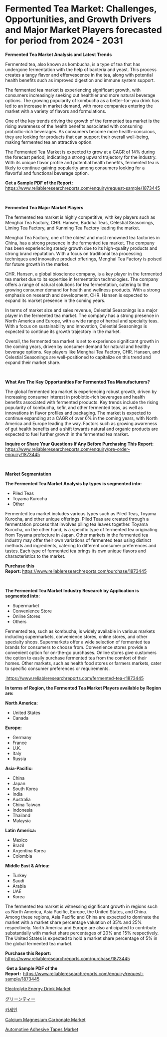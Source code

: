 <p><h1>Fermented Tea Market: Challenges, Opportunities, and Growth Drivers and Major Market Players forecasted for period from 2024 - 2031</h1></p><p><strong>Fermented Tea Market Analysis and Latest Trends</strong></p>
<p><p>Fermented tea, also known as kombucha, is a type of tea that has undergone fermentation with the help of bacteria and yeast. This process creates a tangy flavor and effervescence in the tea, along with potential health benefits such as improved digestion and immune system support.</p><p>The fermented tea market is experiencing significant growth, with consumers increasingly seeking out healthier and more natural beverage options. The growing popularity of kombucha as a better-for-you drink has led to an increase in market demand, with more companies entering the market with a variety of flavors and formulations.</p><p>One of the key trends driving the growth of the fermented tea market is the rising awareness of the health benefits associated with consuming probiotic-rich beverages. As consumers become more health-conscious, they are looking for products that can support their overall well-being, making fermented tea an attractive option.</p><p>The Fermented Tea Market is expected to grow at a CAGR of 14% during the forecast period, indicating a strong upward trajectory for the industry. With its unique flavor profile and potential health benefits, fermented tea is likely to continue gaining popularity among consumers looking for a flavorful and functional beverage option.</p></p>
<p><strong>Get a Sample PDF of the Report:&nbsp;</strong> <a href="https://www.reliableresearchreports.com/enquiry/request-sample/1873445">https://www.reliableresearchreports.com/enquiry/request-sample/1873445</a></p>
<p>&nbsp;</p>
<p><strong>Fermented Tea Major Market Players</strong></p>
<p><p>The fermented tea market is highly competitive, with key players such as Menghai Tea Factory, CHR. Hansen, Buddha Teas, Celestial Seasonings, Liming Tea Factory, and Kunming Tea Factory leading the market. </p><p>Menghai Tea Factory, one of the oldest and most renowned tea factories in China, has a strong presence in the fermented tea market. The company has been experiencing steady growth due to its high-quality products and strong brand reputation. With a focus on traditional tea processing techniques and innovative product offerings, Menghai Tea Factory is poised for future growth in the market.</p><p>CHR. Hansen, a global bioscience company, is a key player in the fermented tea market due to its expertise in fermentation technologies. The company offers a range of natural solutions for tea fermentation, catering to the growing consumer demand for health and wellness products. With a strong emphasis on research and development, CHR. Hansen is expected to expand its market presence in the coming years.</p><p>In terms of market size and sales revenue, Celestial Seasonings is a major player in the fermented tea market. The company has a strong presence in North America and Europe, with a wide range of herbal and specialty teas. With a focus on sustainability and innovation, Celestial Seasonings is expected to continue its growth trajectory in the market.</p><p>Overall, the fermented tea market is set to experience significant growth in the coming years, driven by consumer demand for natural and healthy beverage options. Key players like Menghai Tea Factory, CHR. Hansen, and Celestial Seasonings are well-positioned to capitalize on this trend and expand their market share.</p></p>
<p>&nbsp;</p>
<p><strong>What Are The Key Opportunities For Fermented Tea Manufacturers?</strong></p>
<p><p>The global fermented tea market is experiencing robust growth, driven by increasing consumer interest in probiotic-rich beverages and health benefits associated with fermented products. Key trends include the rising popularity of kombucha, kefir, and other fermented teas, as well as innovations in flavor profiles and packaging. The market is expected to continue expanding at a CAGR of over 6% in the coming years, with North America and Europe leading the way. Factors such as growing awareness of gut health benefits and a shift towards natural and organic products are expected to fuel further growth in the fermented tea market.</p></p>
<p><strong>Inquire or Share Your Questions If Any Before Purchasing This Report:</strong> <a href="https://www.reliableresearchreports.com/enquiry/pre-order-enquiry/1873445">https://www.reliableresearchreports.com/enquiry/pre-order-enquiry/1873445</a></p>
<p>&nbsp;</p>
<p><strong>Market Segmentation</strong></p>
<p><strong>The Fermented Tea Market Analysis by types is segmented into:</strong></p>
<p><ul><li>Piled Teas</li><li>Toyama Kurocha</li><li>Other</li></ul></p>
<p><p>Fermented tea market includes various types such as Piled Teas, Toyama Kurocha, and other unique offerings. Piled Teas are created through a fermentation process that involves piling tea leaves together. Toyama Kurocha, on the other hand, is a specific type of fermented tea originating from Toyama prefecture in Japan. Other markets in the fermented tea industry may offer their own variations of fermented teas using distinct methods and ingredients, catering to different consumer preferences and tastes. Each type of fermented tea brings its own unique flavors and characteristics to the market.</p></p>
<p><strong>Purchase this Report:&nbsp;</strong><a href="https://www.reliableresearchreports.com/purchase/1873445">https://www.reliableresearchreports.com/purchase/1873445</a></p>
<p>&nbsp;</p>
<p><strong>The Fermented Tea Market Industry Research by Application is segmented into:</strong></p>
<p><ul><li>Supermarket</li><li>Convenience Store</li><li>Online Stores</li><li>Others</li></ul></p>
<p><p>Fermented tea, such as kombucha, is widely available in various markets including supermarkets, convenience stores, online stores, and other specialty shops. Supermarkets offer a wide selection of fermented tea brands for consumers to choose from. Convenience stores provide a convenient option for on-the-go purchases. Online stores give customers the option to easily purchase fermented tea from the comfort of their homes. Other markets, such as health food stores or farmers markets, cater to specific consumer preferences or requirements.</p></p>
<p><a href="https://www.reliableresearchreports.com/fermented-tea-r1873445">&nbsp;https://www.reliableresearchreports.com/fermented-tea-r1873445</a></p>
<p><strong>In terms of Region, the Fermented Tea Market Players available by Region are:</strong></p>
<p>
    <p> <strong> North America: </strong>
        <ul>
            <li>United States</li>
            <li>Canada</li>
        </ul>
        </p> 
    <p> <strong> Europe: </strong>
        <ul>
            <li>Germany</li>
            <li>France</li>
            <li>U.K.</li>
            <li>Italy</li>
            <li>Russia</li>
        </ul>
        </p> 
    <p> <strong> Asia-Pacific: </strong>
        <ul>
            <li>China</li>
            <li>Japan</li>
            <li>South Korea</li>
            <li>India</li>
            <li>Australia</li>
            <li>China Taiwan</li>
            <li>Indonesia</li>
            <li>Thailand</li>
            <li>Malaysia</li>
        </ul>
        </p> 
    <p> <strong> Latin America: </strong>
        <ul>
            <li>Mexico</li>
            <li>Brazil</li>
            <li>Argentina Korea</li>
            <li>Colombia</li>
        </ul>
        </p> 
    <p> <strong> Middle East & Africa: </strong>
        <ul>
            <li>Turkey</li>
            <li>Saudi</li>
            <li>Arabia</li>
            <li>UAE</li>
            <li>Korea</li>
        </ul>
    </p>
    </p>
<p><p>The fermented tea market is witnessing significant growth in regions such as North America, Asia Pacific, Europe, the United States, and China. Among these regions, Asia Pacific and China are expected to dominate the market with a market share percentage valuation of 35% and 25% respectively. North America and Europe are also anticipated to contribute substantially with market share percentages of 20% and 15% respectively. The United States is expected to hold a market share percentage of 5% in the global fermented tea market.</p></p>
<p><strong>Purchase this Report: </strong><a href="https://www.reliableresearchreports.com/purchase/1873445">https://www.reliableresearchreports.com/purchase/1873445</a></p>
<p>&nbsp;<strong>Get a Sample PDF of the Report:&nbsp;&nbsp;</strong><a href="https://www.reliableresearchreports.com/enquiry/request-sample/1873445">https://www.reliableresearchreports.com/enquiry/request-sample/1873445</a></p>
<p><strong></strong></p>
<p><p><a href="https://github.com/mbisetmhermsr/Market-Research-Report-List-2/blob/main/electrolyte-energy-drink-market.md">Electrolyte Energy Drink Market</a></p><p><a href="https://github.com/avwofrml53535/Market-Research-Report-List-1/blob/main/654622619214.md">グリーンティー</a></p><p><a href="https://github.com/TrevorKruvalis5678/Market-Research-Report-List-1/blob/main/206043817834.md">카세인</a></p><p><a href="https://issuu.com/reportprime-2/docs/calcium-magnesium-carbonate-market-size-2030.pptx">Calcium Magnesium Carbonate Market</a></p><p><a href="https://issuu.com/reportprime-2/docs/automotive-adhesive-tapes-market-size-2030.pptx">Automotive Adhesive Tapes Market</a></p></p>